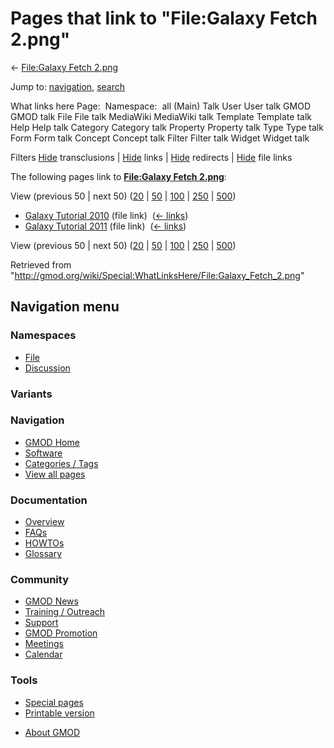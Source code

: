 <div id="mw-page-base" class="noprint">

</div>

<div id="mw-head-base" class="noprint">

</div>

<div id="content" class="mw-body" role="main">

<span id="top"></span>

<div id="mw-js-message" style="display:none;">

</div>



# <span dir="auto">Pages that link to "File:Galaxy Fetch 2.png"</span>

<div id="bodyContent">

<div id="contentSub">

← [File:Galaxy Fetch
2.png](/wiki/File:Galaxy_Fetch_2.png "File:Galaxy Fetch 2.png")

</div>

<div id="jump-to-nav" class="mw-jump">

Jump to: [navigation](#mw-navigation), [search](#p-search)

</div>

<div id="mw-content-text">

What links here Page:  Namespace:  all (Main) Talk User User talk GMOD
GMOD talk File File talk MediaWiki MediaWiki talk Template Template talk
Help Help talk Category Category talk Property Property talk Type Type
talk Form Form talk Concept Concept talk Filter Filter talk Widget
Widget talk

Filters
[Hide](/mediawiki/index.php?title=Special:WhatLinksHere/File:Galaxy_Fetch_2.png&hidetrans=1 "Special:WhatLinksHere/File:Galaxy Fetch 2.png")
transclusions \|
[Hide](/mediawiki/index.php?title=Special:WhatLinksHere/File:Galaxy_Fetch_2.png&hidelinks=1 "Special:WhatLinksHere/File:Galaxy Fetch 2.png")
links \|
[Hide](/mediawiki/index.php?title=Special:WhatLinksHere/File:Galaxy_Fetch_2.png&hideredirs=1 "Special:WhatLinksHere/File:Galaxy Fetch 2.png")
redirects \|
[Hide](/mediawiki/index.php?title=Special:WhatLinksHere/File:Galaxy_Fetch_2.png&hideimages=1 "Special:WhatLinksHere/File:Galaxy Fetch 2.png")
file links

The following pages link to **[File:Galaxy Fetch
2.png](/wiki/File:Galaxy_Fetch_2.png "File:Galaxy Fetch 2.png")**:

View (previous 50 \| next 50)
([20](/mediawiki/index.php?title=Special:WhatLinksHere/File:Galaxy_Fetch_2.png&limit=20 "Special:WhatLinksHere/File:Galaxy Fetch 2.png")
\|
[50](/mediawiki/index.php?title=Special:WhatLinksHere/File:Galaxy_Fetch_2.png&limit=50 "Special:WhatLinksHere/File:Galaxy Fetch 2.png")
\|
[100](/mediawiki/index.php?title=Special:WhatLinksHere/File:Galaxy_Fetch_2.png&limit=100 "Special:WhatLinksHere/File:Galaxy Fetch 2.png")
\|
[250](/mediawiki/index.php?title=Special:WhatLinksHere/File:Galaxy_Fetch_2.png&limit=250 "Special:WhatLinksHere/File:Galaxy Fetch 2.png")
\|
[500](/mediawiki/index.php?title=Special:WhatLinksHere/File:Galaxy_Fetch_2.png&limit=500 "Special:WhatLinksHere/File:Galaxy Fetch 2.png"))

- [Galaxy Tutorial
  2010](/wiki/Galaxy_Tutorial_2010 "Galaxy Tutorial 2010") (file link) ‎
  <span class="mw-whatlinkshere-tools">([←
  links](/mediawiki/index.php?title=Special:WhatLinksHere&target=Galaxy+Tutorial+2010 "Special:WhatLinksHere"))</span>
- [Galaxy Tutorial
  2011](/wiki/Galaxy_Tutorial_2011 "Galaxy Tutorial 2011") (file link) ‎
  <span class="mw-whatlinkshere-tools">([←
  links](/mediawiki/index.php?title=Special:WhatLinksHere&target=Galaxy+Tutorial+2011 "Special:WhatLinksHere"))</span>

View (previous 50 \| next 50)
([20](/mediawiki/index.php?title=Special:WhatLinksHere/File:Galaxy_Fetch_2.png&limit=20 "Special:WhatLinksHere/File:Galaxy Fetch 2.png")
\|
[50](/mediawiki/index.php?title=Special:WhatLinksHere/File:Galaxy_Fetch_2.png&limit=50 "Special:WhatLinksHere/File:Galaxy Fetch 2.png")
\|
[100](/mediawiki/index.php?title=Special:WhatLinksHere/File:Galaxy_Fetch_2.png&limit=100 "Special:WhatLinksHere/File:Galaxy Fetch 2.png")
\|
[250](/mediawiki/index.php?title=Special:WhatLinksHere/File:Galaxy_Fetch_2.png&limit=250 "Special:WhatLinksHere/File:Galaxy Fetch 2.png")
\|
[500](/mediawiki/index.php?title=Special:WhatLinksHere/File:Galaxy_Fetch_2.png&limit=500 "Special:WhatLinksHere/File:Galaxy Fetch 2.png"))

</div>

<div class="printfooter">

Retrieved from
"<http://gmod.org/wiki/Special:WhatLinksHere/File:Galaxy_Fetch_2.png>"

</div>

<div id="catlinks" class="catlinks catlinks-allhidden">

</div>

<div class="visualClear">

</div>

</div>

</div>

<div id="mw-navigation">

## Navigation menu

<div id="mw-head">



<div id="left-navigation">

<div id="p-namespaces" class="vectorTabs" role="navigation"
aria-labelledby="p-namespaces-label">

### Namespaces

- <span id="ca-nstab-image"><a href="/wiki/File:Galaxy_Fetch_2.png" accesskey="c"
  title="View the file page [c]">File</a></span>
- <span id="ca-talk"><a
  href="/mediawiki/index.php?title=File_talk:Galaxy_Fetch_2.png&amp;action=edit&amp;redlink=1"
  accesskey="t"
  title="Discussion about the content page [t]">Discussion</a></span>

</div>

<div id="p-variants" class="vectorMenu emptyPortlet" role="navigation"
aria-labelledby="p-variants-label">

### 

### Variants[](#)

<div class="menu">

</div>

</div>

</div>

<div id="right-navigation">





</div>



</div>

</div>

</div>

<div id="mw-panel">

<div id="p-logo" role="banner">

<a href="/wiki/Main_Page"
style="background-image: url(http://gmod.org/images/GMOD-cogs.png);"
title="Visit the main page"></a>

</div>

<div id="p-Navigation" class="portal" role="navigation"
aria-labelledby="p-Navigation-label">

### Navigation

<div class="body">

- <span id="n-GMOD-Home">[GMOD Home](/wiki/Main_Page)</span>
- <span id="n-Software">[Software](/wiki/GMOD_Components)</span>
- <span id="n-Categories-.2F-Tags">[Categories /
  Tags](/wiki/Categories)</span>
- <span id="n-View-all-pages">[View all
  pages](/wiki/Special:AllPages)</span>

</div>

</div>

<div id="p-Documentation" class="portal" role="navigation"
aria-labelledby="p-Documentation-label">

### Documentation

<div class="body">

- <span id="n-Overview">[Overview](/wiki/Overview)</span>
- <span id="n-FAQs">[FAQs](/wiki/Category:FAQ)</span>
- <span id="n-HOWTOs">[HOWTOs](/wiki/Category:HOWTO)</span>
- <span id="n-Glossary">[Glossary](/wiki/Glossary)</span>

</div>

</div>

<div id="p-Community" class="portal" role="navigation"
aria-labelledby="p-Community-label">

### Community

<div class="body">

- <span id="n-GMOD-News">[GMOD News](/wiki/GMOD_News)</span>
- <span id="n-Training-.2F-Outreach">[Training /
  Outreach](/wiki/Training_and_Outreach)</span>
- <span id="n-Support">[Support](/wiki/Support)</span>
- <span id="n-GMOD-Promotion">[GMOD
  Promotion](/wiki/GMOD_Promotion)</span>
- <span id="n-Meetings">[Meetings](/wiki/Meetings)</span>
- <span id="n-Calendar">[Calendar](/wiki/Calendar)</span>

</div>

</div>

<div id="p-tb" class="portal" role="navigation"
aria-labelledby="p-tb-label">

### Tools

<div class="body">

- <span id="t-specialpages"><a href="/wiki/Special:SpecialPages" accesskey="q"
  title="A list of all special pages [q]">Special pages</a></span>
- <span id="t-print"><a
  href="/mediawiki/index.php?title=Special:WhatLinksHere/File:Galaxy_Fetch_2.png&amp;printable=yes"
  rel="alternate" accesskey="p"
  title="Printable version of this page [p]">Printable version</a></span>

</div>

</div>

</div>

</div>

<div id="footer" role="contentinfo">

- <span id="footer-places-about">[About
  GMOD](/wiki/GMOD:About "GMOD:About")</span>

<!-- -->






</div>
